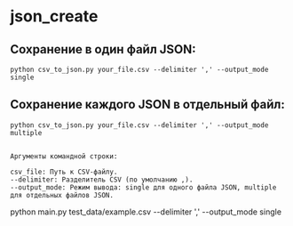# json_create

## Сохранение в один файл JSON:

```
python csv_to_json.py your_file.csv --delimiter ',' --output_mode single

```

## Сохранение каждого JSON в отдельный файл:

```
python csv_to_json.py your_file.csv --delimiter ',' --output_mode multiple


```

```
Аргументы командной строки:

csv_file: Путь к CSV-файлу.
--delimiter: Разделитель CSV (по умолчанию ,).
--output_mode: Режим вывода: single для одного файла JSON, multiple для отдельных файлов JSON.
```

python main.py test_data/example.csv --delimiter ',' --output_mode single
